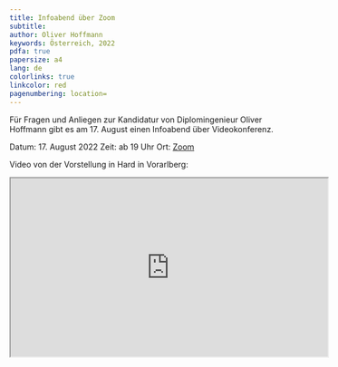 ```yaml
---
title: Infoabend über Zoom
subtitle: 
author: Oliver Hoffmann
keywords: Österreich, 2022
pdfa: true
papersize: a4
lang: de
colorlinks: true
linkcolor: red
pagenumbering: location=
---
```


Für Fragen und Anliegen zur Kandidatur von Diplomingenieur Oliver Hoffmann gibt es am 17. August einen Infoabend über Videokonferenz.

Datum: 17. August 2022
Zeit: ab 19 Uhr
Ort: [Zoom](https://us05web.zoom.us/j/2363986464?pwd=UFdjUFRYMzljc3ZjNWkzZkg2RXIyQT09)

Video von der Vorstellung in Hard in Vorarlberg:

<div>
<iframe width="560"
        height="315"
        src="https://www.youtube.com/embed/e4BsuyLv_88?start=6636"
        title="YouTube video player"
        frameborder="5"
        allow="accelerometer; clipboard-write; encrypted-media; gyroscope; picture-in-picture"
        allowfullscreen>
</iframe>
</div>
